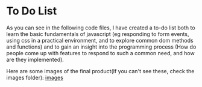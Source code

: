 # To Do List
As you can see in the following code files, I have created a to-do list both to learn the basic fundamentals of javascript (eg responding to form events, using css in a practical environment, and 
to explore common dom methods and functions) and to gain an insight into the programming process (How do people come up with features to respond to such a common need, and how are they implemented).

Here are some images of the final product(If you can't see these, check the images folder):
[images](https://github.com/Akshat-Gup/ToDoList/issues/1#issue-771561884)
